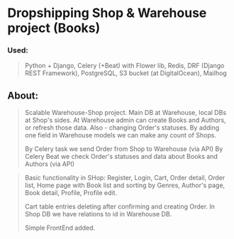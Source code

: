 # Dropshipping Shop & Warehouse project (Books)
### Used: 
>Python + Django, Celery (+Beat) with Flower lib, Redis, DRF (Django REST Framework), PostgreSQL, S3 bucket (at DigitalOcean), Mailhog

## About:
>Scalable Warehouse-Shop project. Main DB at Warehouse, local DBs at Shop's
> sides. At Warehouse admin can create Books and Authors, or refresh those
> data. Also - changing Order's statuses. By adding one field in Warehouse models 
> we can make any count of Shops.
> 
> By Celery task we send Order from Shop to Warehouse (via API)
> By Celery Beat we check Order's statuses and data about Books and Authors (via API)

> Basic functionality in SHop: Register, Login, Cart, Order detail, Order list,
> Home page with Book list and sorting by Genres, Author's page, Book detail,
> Profile, Profile edit. 
> 
> Cart table entries deleting after confirming and creating
> Order. In Shop DB we have relations to id in Warehouse DB. 
> 
> Simple FrontEnd added.